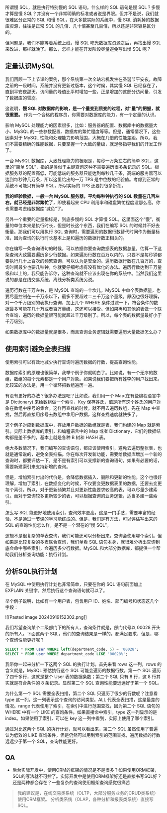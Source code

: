 
所谓慢 SQL，就是执行特别慢的 SQL 语句。什么样的 SQL 语句是慢 SQL？多慢才算是慢 SQL？并没有一个非常明确的标准或者说是界限。但并不是说，我们就很难区分正常的 SQL 和慢 SQL，在大多数实际的系统中，慢 SQL 消耗掉的数据库资源，往往是正常 SQL 的几倍、几十倍甚至几百倍，所以还是非常容易区分的。

但问题是，我们不能等着系统上线，慢 SQL 吃光数据库资源之后，再找出慢 SQL 来改进，那样就晚了。那么，怎样才能在开发阶段尽量避免写出慢 SQL 呢？

## 定量认识MySQL

我们回顾一下上节课的案例，那个系统第一次全站宕机发生在圣诞节平安夜，故障之前的一段时间，系统并没有更新过版本，这个时候，其实慢 SQL 已经存在了，直到平安夜那天，访问量的峰值比平时增加一些，正是增加的这部分访问量，引发了数据库的雪崩。

这说明，**慢 SQL 对数据库的影响，是一个量变到质变的过程，对“量”的把握，就很重要。** 作为一个合格的程序员，你需要对数据库的能力，有一个定量的认识。

影响 MySQL 处理能力的因素很多，比如：服务器的配置、数据库中的数据量大小、MySQL 的一些参数配置、数据库的繁忙程度等等。但是，通常情况下，这些因素对于 MySQL 性能和处理能力影响范围，大概在几倍的性能差距。所以，我们不需要精确的性能数据，只要掌握一个大致的量级，就足够指导我们的开发工作了。

一台 MySQL 数据库，大致处理能力的极限是，每秒一万条左右的简单 SQL，这里的“简单 SQL”，指的是类似于主键查询这种不需要遍历很多条记录的 SQL。根据服务器的配置高低，可能低端的服务器只能达到每秒几千条，高端的服务器可以达到每秒钟几万条，所以这里给出的一万 TPS 是中位数的经验值。考虑到正常的系统不可能只有简单 SQL，所以实际的 TPS 还要打很多折扣。

**我的经验数据，一般一台 MySQL 服务器，平均每秒钟执行的 SQL 数量在几百左右，就已经是非常繁忙了**，即使看起来 CPU 利用率和磁盘繁忙程度没那么高，你也需要考虑给数据库“减负”了。

另外一个重要的定量指标是，到底多慢的 SQL 才算慢 SQL。这里面这个“慢”，衡量的单位本来是执行时长，但是时长这个东西，我们在编写 SQL 的时候并不好去衡量。那我们可以用执行 SQL 查询时，需要遍历的数据行数替代时间作为衡量标准，因为查询的执行时长基本上是和遍历的数据行数正相关的。

你在编写一条查询语句的时候，可以依据你要查询数据表的数据总量，估算一下这条查询大致需要遍历多少行数据。如果遍历行数在百万以内的，只要不是每秒钟都要执行几十上百次的频繁查询，可以认为是安全的。遍历数据行数在几百万的，查询时间最少也要几秒钟，你就要仔细考虑有没有优化的办法。遍历行数达到千万量级和以上的，我只能告诉你，这种查询就不应该出现在你的系统中。当然我们这里说的都是在线交易系统，离线分析类系统另说。

遍历行数在千万左右，是 MySQL 查询的一个坎儿。MySQL 中单个表数据量，也要尽量控制在一千万条以下，最多不要超过二三千万这个量级。原因也很好理解，对一个千万级别的表执行查询，加上几个 WHERE 条件过滤一下，符合条件的数据最多可能在几十万或者百万量级，这还可以接受。但如果再和其他的表做一个联合查询，遍历的数据量很可能就超过千万级别了。所以，每个表的数据量最好小于千万级别。

如果数据库中的数据量就是很多，而且查询业务逻辑就需要遍历大量数据怎么办？

## 使用索引避免全表扫描


使用索引可以有效地减少执行查询时遍历数据的行数，提高查询性能。

数据库索引的原理也很简单，我举个例子你就明白了。比如说，有一个无序的数组，数组的每个元素都是一个用户对象。如果说我们要把所有姓李的用户找出来。比较笨的办法是，用一个循环把数组遍历一遍。

有没有更好的办法？很多办法是吧？比如说，我们用一个 Map(在有些编程语言中是 Dictionary) 来给数组做一个索引，Key 保存姓氏，值是所有这个姓氏的用户对象在数组中序号的集合。这样再查找的时候，就不用去遍历数组，先在 Map 中查找，然后再直接用序号去数组中拿用户数据，这样查找速度就快多了。

这个例子对应到数据库中，存放用户数据的数组就是表，我们构建的 Map 就是索引。实际上数据库的索引，和编程语言中的 Map 或者 Dictionary，它们的数据结构都是差不多的，基本上就是各种 B 树和 HASH 表。

绝大多数情况下，我们编写的查询语句，都应该使用索引，避免去遍历整张表，也就是通常说的，避免全表扫描。你在每次开发新功能，需要给数据库增加一个新的查询时，都要评估一下，是不是有索引可以支撑新的查询语句，如果有必要的话，需要新建索引来支持新增的查询。

但是，增加索引付出的代价是，会降低数据插入、删除和更新的性能。这个也很好理解，增加了索引，在数据变化的时候，不仅要变更数据表里的数据，还要去变更每个索引。所以，对于更新频繁并且对更新性能要求较高的表，可以尽量少建索引。而对于查询较多更新较少的表，可以根据查询的业务逻辑，适当多建一些索引。

怎么写 SQL 能更好地使用索引，查询效率更高，这是一门手艺，需要丰富的经验，不是通过一节课的学习能练成的。但是，我们是有方法，可以评估写出来的 SQL 的查询性能怎么样，是不是一个潜在的“慢 SQL”。

逻辑不是很复杂的单表查询，我们可能还可以分析出来，查询会使用哪个索引。但如果是比较复杂的多表联合查询，我们单看 SQL 语句本身，就很难分析出查询到底会命中哪些索引，会遍历多少行数据。MySQL 和大部分数据库，都提供一个帮助我们分析查询功能：执行计划。

## 分析SQL执行计划

在 MySQL 中使用执行计划也非常简单，只要在你的 SQL 语句前面加上 EXPLAIN 关键字，然后执行这个查询语句就可以了。

举个例子说明，比如有一个用户表，包含用户 ID、姓名、部门编号和状态这几个字段：

![[Pasted image 20240919152302.png]]

我们希望查询某个二级部门下的所有人，查询条件就是，部门代号以 00028 开头的所有人。下面这两个 SQL，他们的查询结果是一样的，都满足要求，但是，哪个查询性能更好呢？

```sql
SELECT * FROM user WHERE left(department_code, 5) = '00028';
SELECT * FROM user WHERE department_code LIKE '00028%';
```

我带你一起来分析一下这两个 SQL 的执行计划。首先来看 rows 这一列，rows 的含义就是，MySQL 预估执行这个 SQL 可能会遍历的数据行数。第一个 SQL 遍历了四千多行，这就是整个 User 表的数据条数；第二个 SQL 只有 8 行，这 8 行其实就是符合条件的 8 条记录。显然第二个 SQL 查询性能要远远好于第一个 SQL。

为什么第一个 SQL 需要全表扫描，第二个 SQL 只遍历了很少的行数呢？注意看 type 这一列，这一列表示这个查询的访问类型。ALL 代表全表扫描，这是最差的情况。range 代表使用了索引，在索引中进行范围查找，因为第二个 SQL 语句的 WHERE 中有一个 LIKE 的查询条件。如果直接命中索引，type 这一列显示的是 index。如果使用了索引，可以在 key 这一列中看到，实际上使用了哪个索引。

通过对比这两个 SQL 的执行计划，就可以看出来，第二个 SQL 虽然使用了普遍认为低效的 LIKE 查询条件，但是仍然可以用到索引的范围查找，遍历数据的行数远远少于第一个 SQL，查询性能更好。

## QA

- 后台实际开发中，使用ORM的框架的情况是不是很多？如果使用ORM框架，SQL的写法就不可控了。实际开发中是使用ORM框架好还是直接书写SQL好？还是两种都会存在？一些复杂的查询使用框架查询感觉很痛苦

> 我的建议是，在线交易类系统（OLTP，大部分服务业务的CRUD类系统）使用ORM框架。 分析类系统（OLAP，各种分析和报表类系统）直接写SQL。

